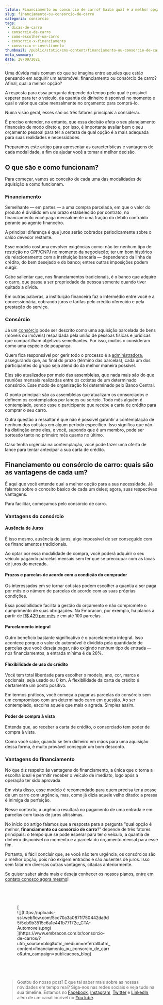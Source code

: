 ```yaml
---
titulo: Financiamento ou consórcio de carro? Saiba qual é a melhor opção!
slug: financiamento-ou-consorcio-de-carro
categoria: consorcio
tags:
 - dicas-de-carro
 - consorcio-de-carro
 - como-escolher-um-carro
 - consorcio-x-financiamento
 - consorcio-e-investimento
thumbnail: /public/static/cms-content/financiamento-ou-consorcio-de-carro.jpg
meta_summary: 
date: 28/09/2021
---
```

Uma dúvida mais comum do que se imagina entre aqueles que estão pensando em adquirir um automóvel: financiamento ou consórcio de carro? Afinal, qual a melhor opção?

A resposta para essa pergunta depende do tempo pelo qual é possível esperar para ter o veículo, da quantia de dinheiro disponível no momento e qual o valor que cabe mensalmente no orçamento para comprá-lo.

Numa visão geral, esses são os três fatores principais a considerar.

É preciso entender, no entanto, que essa decisão afeta o seu planejamento financeiro de modo direto e, por isso, é importante avaliar bem o seu orçamento pessoal para ter a certeza de qual opção é a mais adequada para suas realidades e necessidades.

Preparamos este artigo para apresentar as características e vantagens de cada modalidade, a fim de ajudar você a tomar a melhor decisão.

O que são e como funcionam?
---------------------------

Para começar, vamos ao conceito de cada uma das modalidades de aquisição e como funcionam.

### Financiamento

Semelhante — em partes — a uma compra parcelada, em que o valor do produto é dividido em um prazo estabelecido por contrato, no financiamento você paga mensalmente uma fração do débito contraído perante ao agente financeiro.

A principal diferença é que juros serão cobrados periodicamente sobre o saldo devedor restante.

Esse modelo costuma envolver exigências como: não ter nenhum tipo de restrição no CPF/CNPJ no momento da negociação; ter um bom histórico de relacionamento com a instituição bancária — dependendo da linha de crédito, do bem desejado e do banco; entres outras imposições podem surgir.

Cabe salientar que, nos financiamentos tradicionais, é o banco que adquire o carro, que passa a ser propriedade da pessoa somente quando tiver quitado a dívida.

Em outras palavras, a instituição financeira faz o intermédio entre você e a concessionária, cobrando juros e tarifas pelo crédito oferecido e pela prestação do serviço.

### Consórcio

Já um [consórcio](https://www.embracon.com.br/conhecaoconsorcio/entenda-o-consorcio) pode ser descrito como uma aquisição parcelada de bens (móveis ou imóveis) respaldada pela união de pessoas físicas e jurídicas que compartilham objetivos semelhantes. Por isso, muitos o consideram como uma espécie de poupança.

Quem fica responsável por gerir todo o processo é a [administradora](https://www.embracon.com.br/), assegurando que, ao final do prazo (término das parcelas), cada um dos participantes do grupo seja atendido da melhor maneira possível.

Eles são atualizados por meio das assembleias, que nada mais são do que reuniões mensais realizadas entre os cotistas de um determinado consórcio. Esse modo de organização foi determinado pelo Banco Central.

O ponto principal: são as assembleias que atualizam os consorciados e definem os contemplados por lances ou sorteio. Todo mês alguém é contemplado, sendo esse o participante que recebe a carta de crédito para comprar o seu carro.

Outra questão a ressaltar é que não é possível garantir a contemplação de nenhum dos cotistas em algum período específico. Isso significa que não há distinção entre eles, e você, supondo que é um membro, pode ser sorteado tanto no primeiro mês quanto no último.

Caso tenha urgência na contemplação, você pode fazer uma oferta de lance para tentar antecipar a sua carta de crédito.

Financiamento ou consórcio de carro: quais são as vantagens de cada um?
-----------------------------------------------------------------------

É aqui que você entende qual a melhor opção para a sua necessidade. Já falamos sobre o conceito básico de cada um deles; agora, suas respectivas vantagens.

Para facilitar, começamos pelo consórcio de carro.

### Vantagens do consórcio

#### Ausência de Juros

É isso mesmo, ausência de juros, algo impossível de ser conseguido com os financiamentos tradicionais.

Ao optar por essa modalidade de compra, você poderá adquirir o seu veículo pagando parcelas mensais sem ter que se preocupar com as taxas de juros do mercado.

#### Prazos e parcelas de acordo com a condição do comprador

Os interessados em se tornar cotistas podem escolher a quantia a ser paga por mês e o número de parcelas de acordo com as suas próprias condições.

Essa possibilidade facilita a gestão do orçamento e não compromete o cumprimento de suas obrigações. Na Embracon, por exemplo, há planos a partir de [R$ 429 por mês](https://www.embracon.com.br/automoveis) e em até 100 parcelas.

#### Parcelamento integral

Outro benefício bastante significativo é o parcelamento integral. Isso acontece porque o valor do automóvel é dividido pela quantidade de parcelas que você deseja pagar, não exigindo nenhum tipo de entrada — nos financiamentos, a entrada mínima é de 20%.

#### Flexibilidade de uso do crédito

Você tem total liberdade para escolher o modelo, ano, cor, marca e opcionais, seja usado ou 0 km. A flexibilidade da carta de crédito é certamente um ponto positivo.

Em termos práticos, você começa a pagar as parcelas do consórcio sem um compromisso com um determinado carro em questão. Ao ser contemplado, escolha aquele que mais o agrada. Simples assim.

#### Poder de compra à vista

Entenda que, ao receber a carta de crédito, o consorciado tem poder de compra à vista.

Como você sabe, quando se tem dinheiro em mãos para uma aquisição dessa forma, é muito provável conseguir um bom desconto.

### Vantagens do financiamento

No que diz respeito às vantagens do financiamento, a única que o torna a escolha ideal é permitir receber o veículo de imediato, logo após a operação ter sido aprovada.

Em vista disso, esse modelo é recomendado para quem precisa ter a posse de um carro com urgência, mas, como já dizia aquele velho ditado: a pressa é inimiga da perfeição.

Nesse contexto, a urgência resultará no pagamento de uma entrada e em parcelas com taxas de juros altíssimas.

No início do artigo falamos que a resposta para a pergunta "qual opção é melhor, **financiamento ou consórcio de carro**?" depende de três fatores principais: o tempo que se pode esperar para ter o veículo, a quantia de dinheiro disponível no momento e a parcela do orçamento mensal para esse fim.

Portanto, é fácil concluir que, se você não tem urgência, os consórcios são a melhor opção, pois não exigem entradas e são ausentes de juros. Isso sem falar em diversas outras vantagens, citadas anteriormente.

Se quiser saber ainda mais e deseja conhecer os nossos planos, [entre em contato conosco agora mesmo](https://www.embracon.com.br/fale-com-consultor)!

‍

‍

<figure class="w-richtext-figure-type-image w-richtext-align-center" style="max-width:310px">[<div>![](https://uploads-ssl.webflow.com/5cc70a3a0871f750442da9d5/5eb9b3515c6a1e441b77172e_CTA-Automoveis.png)</div>](https://www.embracon.com.br/consorcio-de-carros/?utm_source=blog&utm_medium=referral&utm_content=financiamento_ou_consorcio_de_carro&utm_campaign=publicacoes_blog)</figure>‍

‍

> Gostou do nosso post? E que tal saber mais sobre as nossas novidades em tempo real? Siga-nos nas redes sociais e veja tudo na sua timeline. Estamos no [Facebook](https://www.facebook.com/embracon/), [Instagram](https://www.instagram.com/embraconoficial/), [Twitter](https://twitter.com/embracon) e [LinkedIn](https://www.linkedin.com/company/1018875/), além de um canal incrível no [YouTube](https://www.youtube.com/channel/UCL-Y0mv9zc73Iek48NLUBzQ).
